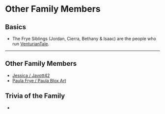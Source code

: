 # Other Family Members

## Basics
- The Frye Siblings \(Jordan, Cierra, Bethany & Isaac) are the people who run [VenturianTale](https://www.youtube.com/user/VenturianTale).

----
## Other Family Members
- [Jessica / Javott42](7.Family/Jessica-Javott42.html)
- [Paula Frye / Paula Blox Art](7.Family/Paula_Frye-Paula_Blox_Art.html)

## Trivia of the Family
- 